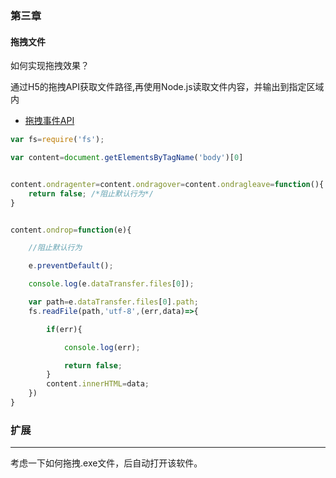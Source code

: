### 第三章

#### 拖拽文件

如何实现拖拽效果？

通过H5的拖拽API获取文件路径,再使用Node.js读取文件内容，并输出到指定区域内

- [拖拽事件API](<https://www.runoob.com/jsref/event-ondragover.html>)



```javascript
var fs=require('fs');

var content=document.getElementsByTagName('body')[0]


content.ondragenter=content.ondragover=content.ondragleave=function(){
    return false; /*阻止默认行为*/
}


content.ondrop=function(e){

    //阻止默认行为

    e.preventDefault();     

    console.log(e.dataTransfer.files[0]);

    var path=e.dataTransfer.files[0].path;
    fs.readFile(path,'utf-8',(err,data)=>{

        if(err){

            console.log(err);

            return false;
        }
        content.innerHTML=data;
    })
}
```



###  扩展

---

考虑一下如何拖拽.exe文件，后自动打开该软件。



